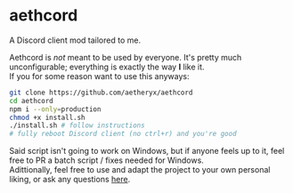 # aethcord
A Discord client mod tailored to me.

Aethcord is *not* meant to be used by everyone. It's pretty much unconfigurable; everything is exactly the way **I** like it.  
If you for some reason want to use this anyways:
```bash
git clone https://github.com/aetheryx/aethcord
cd aethcord
npm i --only=production
chmod +x install.sh
./install.sh # follow instructions
# fully reboot Discord client (no ctrl+r) and you're good
```  

Said script isn't going to work on Windows, but if anyone feels up to it, feel free to PR a batch script / fixes needed for Windows.  
Adittionally, feel free to use and adapt the project to your own personal liking, or ask any questions [here](https://discord.gg/Yphr6WG).  
